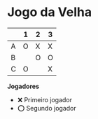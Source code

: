 # Jogo da Velha

|   | 1 | 2 | 3 |
|---|---|---|---|
| A | O | X | X |
| B |   | O | O |
| C | O |   | X |

**Jogadores**

- ❌ Primeiro jogador 
- ⭕ Segundo jogador